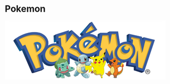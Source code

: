# Pokemon

![pokemon-cover](https://raw.githubusercontent.com/LeandroTk/pokemon/master/resources/images/pokemon-cover.jpg)

